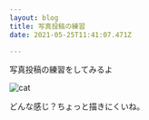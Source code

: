```yaml
---
layout: blog
title: 写真投稿の練習
date: 2021-05-25T11:41:07.471Z

---
```

写真投稿の練習をしてみるよ



![cat](/images/uploads/cat-covid-19-mask.jpg "catcatcat")

どんな感じ？ちょっと描きにくいね。